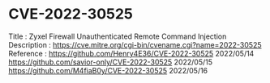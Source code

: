 # CVE-2022-30525
Title : Zyxel Firewall Unauthenticated Remote Command Injection
Description : https://cve.mitre.org/cgi-bin/cvename.cgi?name=2022-30525
Reference : 
https://github.com/Henry4E36/CVE-2022-30525 	2022/05/14
https://github.com/savior-only/CVE-2022-30525 	2022/05/15
https://github.com/M4fiaB0y/CVE-2022-30525		2022/05/16

